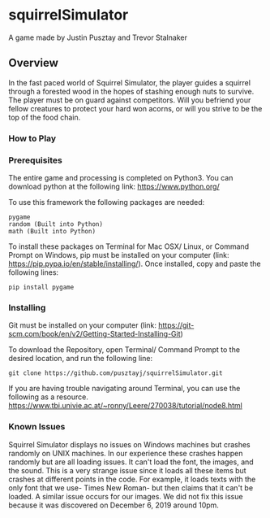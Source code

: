 # squirrelSimulator
A game made by Justin Pusztay and Trevor Stalnaker

## Overview
In the fast paced world of Squirrel Simulator, the player guides a squirrel through a forested wood in the hopes of stashing enough nuts to survive. The player must be on guard against competitors. Will you befriend your fellow creatures to protect your hard won acorns, or will you strive to be the top of the food chain.  

### How to Play

### Prerequisites
The entire game and processing is completed on Python3. 
You can download python at the following link:
https://www.python.org/

To use this framework the following packages are needed:
```
pygame
random (Built into Python)
math (Built into Python)
```
To install these packages on Terminal for  Mac OSX/ Linux, or Command Prompt on Windows, pip must be installed on your computer (link: https://pip.pypa.io/en/stable/installing/). Once installed, copy and paste the following lines:

```
pip install pygame
```
### Installing

Git must be installed on your computer (link: https://git-scm.com/book/en/v2/Getting-Started-Installing-Git)

To download the Repository, open Terminal/ Command Prompt to the desired location, and run the following line:

```
git clone https://github.com/pusztayj/squirrelSimulator.git
```
If you are having trouble navigating around Terminal, you can use the following as a resource. https://www.tbi.univie.ac.at/~ronny/Leere/270038/tutorial/node8.html

### Known Issues
Squirrel Simulator displays no issues on Windows machines but crashes randomly on UNIX machines. In our experience these crashes happen randomly but are all loading issues. It can't load the font, the images, and the sound. This is a very strange issue since it loads all these items but crashes at different points in the code. For example, it loads texts with the only font that we use- Times New Roman- but then claims that it can't be loaded. A similar issue occurs for our images. We did not fix this issue because it was discovered on December 6, 2019 around 10pm.
